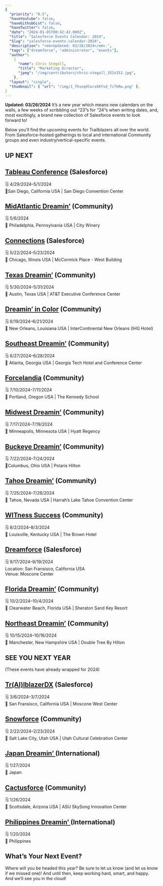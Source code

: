 ```yaml
---
{
  "priority": "0.5",
  "haveYoutube": false,
  "haveGithubGist": false,
  "haveTwitter": false,
  "date": "2024-01-05T00:42:42.000Z",
  "title": "Salesforce Events Calendar: 2024",
  "Slug": "salesforce-events-calendar-2024",
  "description": "<em>Updated: 03/26/2024</em>.",
  "tags": ["dreamforce", "administrator", "events"],
  "author":
    {
      "name": Chris Stegall,
      "title": "Marketing Director",
      "jpeg": "/img/contributors/chris-stegall_352x352.jpg",
    },
  "layout": "single",
  "thumbnail": { "url": "/img/1_fhseqXCwra5KYvd_fcfkRw.png" },
}
---
```


**Updated: 03/26/2024**
It’s a new year which means new calendars on the walls, a few weeks of scribbling out “23”s for “24”s when writing dates, and, most excitingly, a brand new collection of Salesforce events to look forward to!

Below you’ll find the upcoming events for Trailblazers all over the world. From Salesforce-hosted gatherings to local and international Community groups and even industry/vertical-specific events.

## UP NEXT

## [Tableau Conference](https://www.salesforce.com/tableau-conference/) (Salesforce)

🗒️ 4/29/2024–5/1/2024<br>📍San Diego, California USA | San Diego Convention Center

## [MidAtlantic Dreamin’](https://midatlanticdreamin.com/) (Community)

🗒️ 5/6/2024<br>📍 Philadelphia, Pennsylvania USA | City Winery

## [Connections](https://www.salesforce.com/connections/) (Salesforce)

🗒️ 5/22/2024–5/23/2024<br>📍 Chicago, Illinois USA | McCormick Place - West Building

## [Texas Dreamin’](https://www.texasdreamin.org/) (Community)

🗒️ 5/30/2024–5/31/2024<br>📍 Austin, Texas USA | AT&amp;T Executive Conference Center

## [Dreamin’ in Color](https://www.dreaminincolor.me/) (Community)

🗒️ 6/19/2024–6/21/2024<br>📍 New Orleans, Louisiana USA | InterContinental New Orleans (IHG Hotel)

## [Southeast Dreamin’](https://southeastdreamin.com/) (Community)

🗒️ 6/27/2024–6/28/2024<br>📍 Atlanta, Georgia USA | Georgia Tech Hotel and Conference Center

## [Forcelandia](https://forcelandia.com/) (Community)

🗒️ 7/10/2024–7/11/2024<br>📍 Portland, Oregon USA | The Kennedy School

## [Midwest Dreamin’](https://www.midwestdreamin.com/) (Community)

🗒️ 7/17/2024–7/19/2024<br>📍 Minneapolis, Minnesota USA | Hyatt Regency

## [Buckeye Dreamin’](https://www.buckeyedreamin.com/) (Community)

🗒️ 7/22/2024–7/24/2024<br>📍Columbus, Ohio USA | Polaris Hilton

## [Tahoe Dreamin’](https://tahoedreamin.com/) (Community)

🗒️ 7/25/2024–7/26/2024<br>📍 Tahoe, Nevada USA | Harrah’s Lake Tahoe Convention Center

## [WITness Success](https://witnesssuccess.com/) (Community)

🗒️ 8/2/2024–8/3/2024<br>📍 Louisville, Kentucky USA | The Brown Hotel

## [Dreamforce](https://www.salesforce.com/dreamforce/) (Salesforce)

🗒️ 9/17/2024–9/19/2024<br>Location: San Fransisco, California USA<br>Venue: Moscone Center

## [Florida Dreamin’](https://www.fldreamin.com/) (Community)

🗒️ 10/2/2024–10/4/2024<br>📍 Clearwater Beach, Florida USA | Sheraton Sand Key Resort

## [Northeast Dreamin’](https://northeastdreamin.com/) (Community)

🗒️ 10/15/2024–10/16/2024<br>📍 Manchester, New Hampshire USA | Double Tree By Hilton

## SEE YOU NEXT YEAR

(These events have already wrapped for 2024)

## [Tr(AI)lblazerDX](https://www.salesforce.com/trailblazerdx/) (Salesforce)

🗒️ 3/6/2024–3/7/2024<br>📍 San Fransisco, California USA | Moscone West Center

## [Snowforce](https://www.snowforce.io/) (Community)

🗒️ 2/22/2024–2/23/2024<br>📍 Salt Lake City, Utah USA | Utah Cultural Celebration Center

## [Japan Dreamin’ ](https://www.japandreamin.com/en/)(International)

🗒️ 1/27/2024<br>📍 Japan

## [Cactusforce](https://www.cactusforce.com/) (Community)

🗒️ 1/26/2024<br>📍 Scottsdale, Arizona USA | ASU SkySong Innovation Center

## [Philippines Dreamin’ ](https://www.japandreamin.com/en/)(International)

🗒️ 1/20/2024<br>📍 Philippines

## What’s Your Next Event?

Where will you be headed this year? Be sure to let us know (and let us know if we missed one)!
And until then, keep working hard, smart, and happy. And we’ll see you in the cloud!
